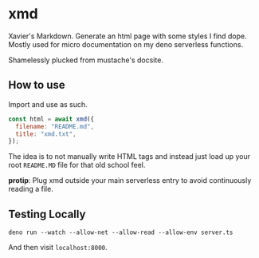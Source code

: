 # xmd

Xavier's Markdown. Generate an html page with some styles I find dope. Mostly used for micro documentation
on my deno serverless functions.

Shamelessly plucked from mustache's docsite.

## How to use

Import and use as such.

```js
const html = await xmd({
  filename: "README.md",
  title: "xmd.txt",
});
```

The idea is to not manually write HTML tags and instead just load up your root `README.MD` file
for that old school feel.

**protip**: Plug xmd outside your main serverless entry to avoid continuously reading a file.

## Testing Locally

```
deno run --watch --allow-net --allow-read --allow-env server.ts
```

And then visit `localhost:8000`.
